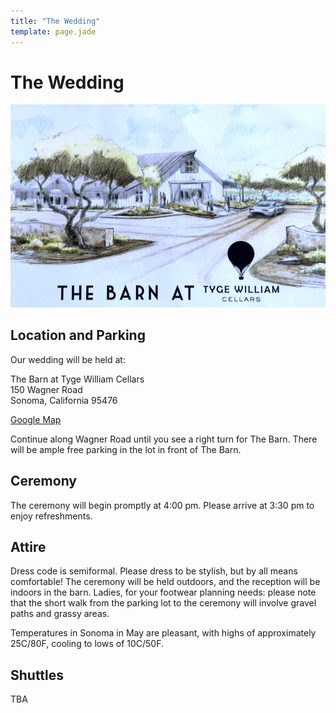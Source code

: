 ```yaml
---
title: "The Wedding"
template: page.jade
---
```


# The Wedding

<a href="http://westphoria.sunset.com/2015/06/18/big-dreams-for-our-new-outpost-in-sonoma/">
  <img class="pure-img" src="/wedding/barn-tyge-william.jpg" itemProp="thumbnail" alt="The Barn at Tyge William Cellars">
</a>

## Location and Parking

Our wedding will be held at:

The Barn at Tyge William Cellars<br/>
150 Wagner Road<br/>
Sonoma, California 95476<br/>

[Google Map](https://www.google.com/maps/place/150+Wagner+Rd,+Sonoma,+CA+95476/@38.228457,-122.4563757,17z/data=!3m1!4b1!4m2!3m1!1s0x8085af4e44845591:0xd6177cad4bf2207c)

Continue along Wagner Road until you see a right turn for The Barn. There will be ample free parking in the lot in front of The Barn.

## Ceremony

The ceremony will begin promptly at 4:00 pm. Please arrive at 3:30 pm to enjoy refreshments.

## Attire

Dress code is semiformal. Please dress to be stylish, but by all means comfortable! The ceremony will be held outdoors, and the reception will be indoors in the barn. Ladies, for your footwear planning needs: please note that the short walk from the parking lot to the ceremony will involve gravel paths and grassy areas.

Temperatures in Sonoma in May are pleasant, with highs of approximately 25C/80F, cooling to lows of 10C/50F. 

## Shuttles

TBA
